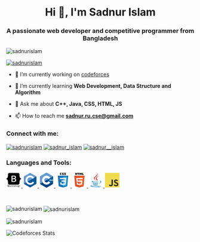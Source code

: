 <h1 align="center">Hi 👋, I'm Sadnur Islam</h1>
<h3 align="center">A passionate web developer and competitive programmer from Bangladesh</h3>

<p align="left"> <img src="https://komarev.com/ghpvc/?username=sadnurislam&label=Profile%20views&color=0e75b6&style=flat" alt="sadnurislam" /> </p>

<p align="left"> <a href="https://github.com/ryo-ma/github-profile-trophy"><img src="https://github-profile-trophy.vercel.app/?username=sadnurislam" alt="sadnurislam" /></a> </p>

- 🔭 I’m currently working on [codeforces](https://codeforces.com/)

- 🌱 I’m currently learning **Web Development, Data Structure and Algorithm**

- 💬 Ask me about **C++, Java, CSS, HTML, JS**

- 📫 How to reach me **sadnur.ru.cse@gmail.com**

<h3 align="left">Connect with me:</h3>
<p align="left">
<a href="https://fb.com/sadnurislam" target="blank"><img align="center" src="https://raw.githubusercontent.com/rahuldkjain/github-profile-readme-generator/master/src/images/icons/Social/facebook.svg" alt="sadnurislam" height="30" width="40" /></a>
<a href="https://www.codechef.com/users/sadnur_islam" target="blank"><img align="center" src="https://cdn.jsdelivr.net/npm/simple-icons@3.1.0/icons/codechef.svg" alt="sadnur_islam" height="30" width="40" /></a>
<a href="https://codeforces.com/profile/sadnur__islam" target="blank"><img align="center" src="https://raw.githubusercontent.com/rahuldkjain/github-profile-readme-generator/master/src/images/icons/Social/codeforces.svg" alt="sadnur__islam" height="30" width="40" /></a>
</p>

<h3 align="left">Languages and Tools:</h3>
<p align="left"> <a href="https://getbootstrap.com" target="_blank" rel="noreferrer"> <img src="https://raw.githubusercontent.com/devicons/devicon/master/icons/bootstrap/bootstrap-plain-wordmark.svg" alt="bootstrap" width="40" height="40"/> </a> <a href="https://www.cprogramming.com/" target="_blank" rel="noreferrer"> <img src="https://raw.githubusercontent.com/devicons/devicon/master/icons/c/c-original.svg" alt="c" width="40" height="40"/> </a> <a href="https://www.w3schools.com/cpp/" target="_blank" rel="noreferrer"> <img src="https://raw.githubusercontent.com/devicons/devicon/master/icons/cplusplus/cplusplus-original.svg" alt="cplusplus" width="40" height="40"/> </a> <a href="https://www.w3schools.com/css/" target="_blank" rel="noreferrer"> <img src="https://raw.githubusercontent.com/devicons/devicon/master/icons/css3/css3-original-wordmark.svg" alt="css3" width="40" height="40"/> </a> <a href="https://www.w3.org/html/" target="_blank" rel="noreferrer"> <img src="https://raw.githubusercontent.com/devicons/devicon/master/icons/html5/html5-original-wordmark.svg" alt="html5" width="40" height="40"/> </a> <a href="https://www.java.com" target="_blank" rel="noreferrer"> <img src="https://raw.githubusercontent.com/devicons/devicon/master/icons/java/java-original.svg" alt="java" width="40" height="40"/> </a> <a href="https://developer.mozilla.org/en-US/docs/Web/JavaScript" target="_blank" rel="noreferrer"> <img src="https://raw.githubusercontent.com/devicons/devicon/master/icons/javascript/javascript-original.svg" alt="javascript" width="40" height="40"/> </a> </p>
<br>
<p><img align="left" src="https://github-readme-stats.vercel.app/api/top-langs?username=sadnurislam&show_icons=true&locale=en&layout=compact" alt="sadnurislam" /></p>


<p>&nbsp;<img align="center" src="https://github-readme-stats.vercel.app/api?username=sadnurislam&show_icons=true&locale=en" alt="sadnurislam" /></p>

<p><img align="center" src="https://github-readme-streak-stats.herokuapp.com/?user=sadnurislam&" alt="sadnurislam" /></p>

![Codeforces Stats](https://codeforces-readme-stats.vercel.app/api/card?username=sadnur__islam)

